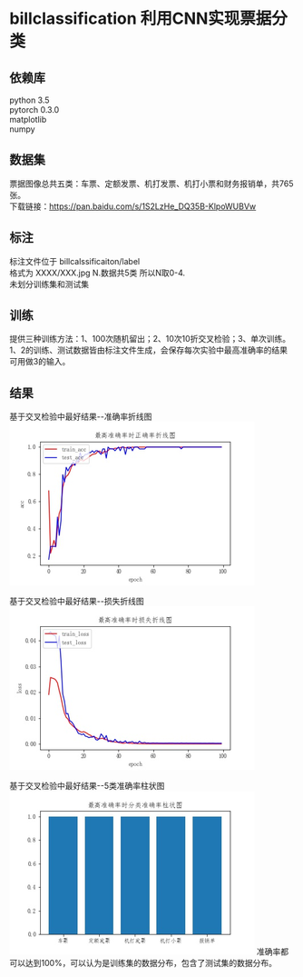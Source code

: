 # billclassification 利用CNN实现票据分类

## 依赖库
python 3.5 <br>
pytorch 0.3.0 <br>
matplotlib <br>
numpy <br>

## 数据集
票据图像总共五类：车票、定额发票、机打发票、机打小票和财务报销单，共765张。 <br>
下载链接：https://pan.baidu.com/s/1S2LzHe_DQ35B-KlpoWUBVw <br>

## 标注
标注文件位于 billcalssificaiton/label <br>
格式为 XXXX/XXX.jpg N.数据共5类 所以N取0-4. <br>
未划分训练集和测试集 <br>

## 训练
提供三种训练方法：1、100次随机留出；2、10次10折交叉检验；3、单次训练。 <br>
1、2的训练、测试数据皆由标注文件生成，会保存每次实验中最高准确率的结果可用做3的输入。 <br>

## 结果
基于交叉检验中最好结果--准确率折线图 <br>
![](https://github.com/zpr1994/billclassification/raw/master/plt/acc.jpg)

基于交叉检验中最好结果--损失折线图 <br>
![](https://github.com/zpr1994/billclassification/raw/master/plt/loss.jpg)

基于交叉检验中最好结果--5类准确率柱状图 <br>
![](https://github.com/zpr1994/billclassification/raw/master/plt/simple_bar.jpg)
准确率都可以达到100%，可以认为是训练集的数据分布，包含了测试集的数据分布。
